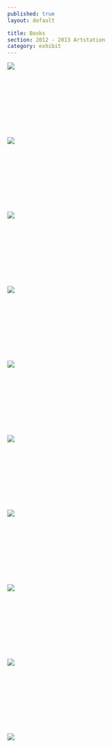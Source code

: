 ```yaml
---
published: true
layout: default

title: Books
section: 2012 - 2013 Artstation
category: exhibit
---
```


<img src="https://41.media.tumblr.com/d29b2d2bc37ec5bf9ba4a098400218a9/tumblr_n5yvtdWf8P1swhseoo1_500.jpg">
<br><br>
<br><br>
<br><br>
<br><br>
<br><br>
<img src="https://i.imgur.com/0Yzj5Nwl.jpg">
<br><br>
<br><br>
<br><br>
<br><br>
<br><br>
<img src="https://36.media.tumblr.com/eb74a772c6fecdfed9b080edc046ebbe/tumblr_n5ytffjxD71swhseoo2_500.jpg">
<br><br>
<br><br>
<br><br>
<br><br>
<br><br>
<img src="https://i.imgur.com/R7tqNGFl.jpg">
<br><br>
<br><br>
<br><br>
<br><br>
<br><br>
<img src="https://i.imgur.com/3zTFTbZl.jpg">
<br><br>
<br><br>
<br><br>
<br><br>
<br><br>
<img src="https://i.imgur.com/nanUP11l.jpg">
<br><br>
<br><br>
<br><br>
<br><br>
<br><br>
<img src="https://i.imgur.com/If4DspYl.jpg">
<br><br>
<br><br>
<br><br>
<br><br>
<br><br>
<img src="https://i.imgur.com/RlvCSQJl.jpg">
<br><br>
<br><br>
<br><br>
<br><br>
<br><br>
<img src="https://i.imgur.com/BFmXTX8l.jpg">
<br><br>
<br><br>
<br><br>
<br><br>
<br><br>
<img src="https://i.imgur.com/IURVJ7ml.jpg">
